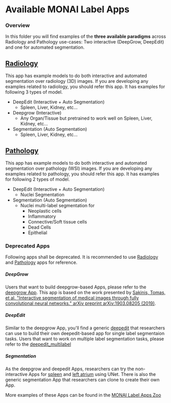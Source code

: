 # Available MONAI Label Apps

### Overview

In this folder you will find examples of the **three available paradigms** across Radiology and Pathology use-cases: Two interactive (DeepGrow, DeepEdit) and one for automated segmentation.

## [Radiology](./radiology)

This app has example models to do both interactive and automated segmentation over radiology (3D) images.
If you are developing any examples related to radiology, you should refer this app.  It has examples for following 3 types of model.
- DeepEdit (Interactive + Auto Segmentation)
  - Spleen, Liver, Kidney, etc...
- Deepgrow (Interactive)
  - Any Organ/Tissue but pretrained to work well on Spleen, Liver, Kidney, etc...
- Segmentation (Auto Segmentation)
  - Spleen, Liver, Kidney, etc...


## [Pathology](./pathology)

This app has example models to do both interactive and automated segmentation over pathology (WSI) images.
If you are developing any examples related to pathology, you should refer this app.  It has examples for following 2 types of model.
- DeepEdit (Interactive + Auto Segmentation)
  - Nuclei Segmentation
- Segmentation (Auto Segmentation)
  - Nuclei multi-label segmentation for
    - Neoplastic cells
    - Inflammatory
    - Connective/Soft tissue cells
    - Dead Cells
    - Epithelial


### Deprecated Apps
Following apps shall be deprecated.  It is recommended to use [Radiology](./radiology) and [Pathology](./pathology) apps for reference.

##### DeepGrow

Users that want to build deepgrow-based Apps, please refer to the [deepgrow App](./deepgrow). 
This app is based on the work presented by [Sakinis, Tomas, et al. "Interactive segmentation of medical images through fully convolutional neural networks." arXiv preprint arXiv:1903.08205 (2019)](https://arxiv.org/abs/1903.08205).



##### DeepEdit

Similar to the deepgrow App, you'll find a generic [deepedit](./deepedit) that researchers can use to build their own deepedit-based app for single label segmentaion tasks.
Users that want to work on multiple label segmentation tasks, please refer to the [deepedit_multilabel](./deepedit_multilabel) 


##### Segmentation

As the deepgrow and deepedit Apps, researchers can try the non-interactive Apps for [spleen](./segmentation_spleen) and [left atrium](./segmentation_left_atrium) using UNet. There is also the generic segmentation App that researchers can clone to create their own App. 

More examples of these Apps can be found in the [MONAI Label Apps Zoo](https://github.com/Project-MONAI/MONAILabel/tree/apps/sample-apps)




